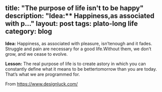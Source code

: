 title: "The purpose of life isn't to be happy"
description: "Idea:** Happiness, ​as ​associated ​with ​p..."
layout: post
tags: plato-long life
category: blog
---

**Idea:** Happiness, ​as ​associated ​with ​pleasure, ​isn’t ​enough ​and ​it ​fades. ​Struggle ​and ​pain
are ​necessary ​for ​a ​good ​life. ​Without ​them, ​we ​don’t ​grow, ​and ​we ​cease ​to ​evolve.

**Lesson:** The ​real ​purpose ​of ​life ​is ​to ​create ​a ​story ​in ​which ​you ​can ​constantly ​define ​what
it ​means ​to ​be ​better ​tomorrow ​than ​you ​are ​today. ​That’s ​what ​we ​are ​programmed ​for.

From https://www.designluck.com/
